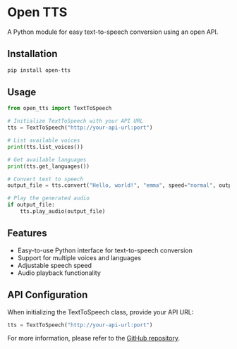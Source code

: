 # Open TTS

A Python module for easy text-to-speech conversion using an open API.

## Installation

```bash
pip install open-tts
```

## Usage

```python
from open_tts import TextToSpeech

# Initialize TextToSpeech with your API URL
tts = TextToSpeech("http://your-api-url:port")

# List available voices
print(tts.list_voices())

# Get available languages
print(tts.get_languages())

# Convert text to speech
output_file = tts.convert("Hello, world!", "emma", speed="normal", output_file="hello.wav")

# Play the generated audio
if output_file:
    tts.play_audio(output_file)
```

## Features

- Easy-to-use Python interface for text-to-speech conversion
- Support for multiple voices and languages
- Adjustable speech speed
- Audio playback functionality

## API Configuration

When initializing the TextToSpeech class, provide your API URL:

```python
tts = TextToSpeech("http://your-api-url:port")
```

For more information, please refer to the [GitHub repository](https://github.com/sandeshaiplus/open-tts).